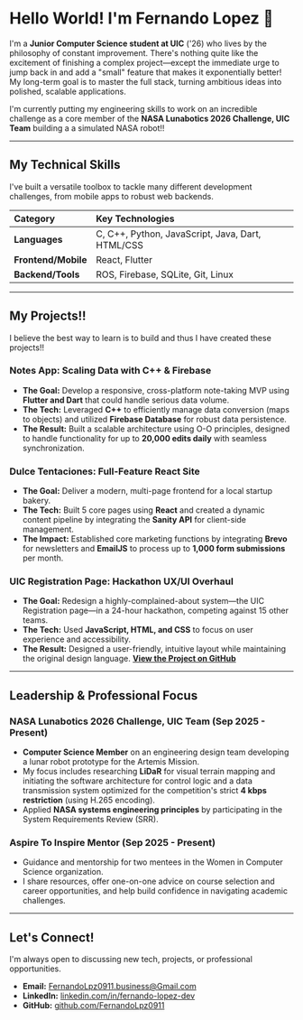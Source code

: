 # Hello World! I'm Fernando Lopez 👋

I'm a **Junior Computer Science student at UIC** ('26) who lives by the philosophy of constant improvement. There's nothing quite like the excitement of finishing a complex project—except the immediate urge to jump back in and add a "small" feature that makes it exponentially better! My long-term goal is to master the full stack, turning ambitious ideas into polished, scalable applications.

I'm currently putting my engineering skills to work on an incredible challenge as a core member of the **NASA Lunabotics 2026 Challenge, UIC Team** building a a simulated NASA robot!!

---

## My Technical Skills

I've built a versatile toolbox to tackle many different development challenges, from mobile apps to robust web backends.

| Category | Key Technologies |
| :--- | :--- |
| **Languages** | C, C++, Python, JavaScript, Java, Dart, HTML/CSS |
| **Frontend/Mobile** | React, Flutter |
| **Backend/Tools** | ROS, Firebase, SQLite, Git, Linux |

---

## My Projects!!

I believe the best way to learn is to build and thus I have created these projects!!

### Notes App: Scaling Data with C++ & Firebase
* **The Goal:** Develop a responsive, cross-platform note-taking MVP using **Flutter and Dart** that could handle serious data volume.
* **The Tech:** Leveraged **C++** to efficiently manage data conversion (maps to objects) and utilized **Firebase Database** for robust data persistence.
* **The Result:** Built a scalable architecture using O-O principles, designed to handle functionality for up to **20,000 edits daily** with seamless synchronization.

### Dulce Tentaciones: Full-Feature React Site
* **The Goal:** Deliver a modern, multi-page frontend for a local startup bakery.
* **The Tech:** Built 5 core pages using **React** and created a dynamic content pipeline by integrating the **Sanity API** for client-side management.
* **The Impact:** Established core marketing functions by integrating **Brevo** for newsletters and **EmailJS** to process up to **1,000 form submissions** per month.

### UIC Registration Page: Hackathon UX/UI Overhaul
* **The Goal:** Redesign a highly-complained-about system—the UIC Registration page—in a 24-hour hackathon, competing against 15 other teams.
* **The Tech:** Used **JavaScript, HTML, and CSS** to focus on user experience and accessibility.
* **The Result:** Designed a user-friendly, intuitive layout while maintaining the original design language. **[View the Project on GitHub](https://github.com/IsaChen123/UICRegistration)**

---

## Leadership & Professional Focus

### NASA Lunabotics 2026 Challenge, UIC Team (Sep 2025 - Present)
* **Computer Science Member** on an engineering design team developing a lunar robot prototype for the Artemis Mission.
* My focus includes researching **LiDaR** for visual terrain mapping and initiating the software architecture for control logic and a data transmission system optimized for the competition's strict **4 kbps restriction** (using H.265 encoding).
* Applied **NASA systems engineering principles** by participating in the System Requirements Review (SRR).

### Aspire To Inspire Mentor (Sep 2025 - Present)
* Guidance and mentorship for two mentees in the Women in Computer Science organization.
* I share resources, offer one-on-one advice on course selection and career opportunities, and help build confidence in navigating academic challenges.

---

## Let's Connect!

I'm always open to discussing new tech, projects, or professional opportunities.

* **Email:** FernandoLpz0911.business@Gmail.com
* **LinkedIn:** [linkedin.com/in/fernando-lopez-dev](https://linkedin.com/in/fernando-lopez-dev)
* **GitHub:** [github.com/FernandoLpz0911](https://github.com/FernandoLpz0911)

  
<!-- improve the bio -->
<!-- add a better picture -->
<!--
**FernandoLpz0911/FernandoLpz0911** is a ✨ _special_ ✨ repository because its `README.md` (this file) appears on your GitHub profile
